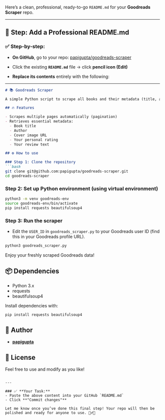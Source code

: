 Here’s a clean, professional, ready-to-go `README.md` for your **Goodreads Scraper** repo. 

---

## 📘 **Step: Add a Professional README.md**

### ✅ **Step-by-step:**

- **On GitHub**, go to your repo:
  [papigupta/goodreads-scraper](https://github.com/papigupta/goodreads-scraper)

- Click the existing **`README.md`** file → click **pencil icon (Edit)**

- **Replace its contents** entirely with the following:

---

```markdown
# 📚 Goodreads Scraper

A simple Python script to scrape all books and their metadata (title, author, cover image, your personal rating, and review) from a Goodreads "Read" shelf.

## 🔥 Features

- Scrapes multiple pages automatically (pagination)
- Retrieves essential metadata:
  - Book title
  - Author
  - Cover image URL
  - Your personal rating
  - Your review text

## ⚙️ How to use

### Step 1: Clone the repository
```bash
git clone git@github.com:papigupta/goodreads-scraper.git
cd goodreads-scraper
```

### Step 2: Set up Python environment (using virtual environment)

```bash
python3 -m venv goodreads-env
source goodreads-env/bin/activate
pip install requests beautifulsoup4
```

### Step 3: Run the scraper

- Edit the `USER_ID` in `goodreads_scraper.py` to your Goodreads user ID (find this in your Goodreads profile URL).

```bash
python3 goodreads_scraper.py
```

Enjoy your freshly scraped Goodreads data!

## 📦 Dependencies

- Python 3.x
- requests
- beautifulsoup4

Install dependencies with:
```bash
pip install requests beautifulsoup4
```

## 👤 Author

- **[papigupta](https://github.com/papigupta)**

## 📃 License

Feel free to use and modify as you like!
```

---

### ✅ **Your Task:**
- Paste the above content into your GitHub `README.md`
- Click **"Commit changes"**

Let me know once you’ve done this final step! Your repo will then be polished and ready for anyone to use. 🧙‍♂️✨
